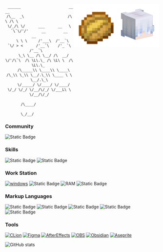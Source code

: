 <div align="center">
<img align="right" src="./avatarHead.png" width="140" heiget="140">
 <img align="right" src="./icons/Baked_Potato_JE4_BE2@1x.png" width="140" heiget="140">
 
```
 ______                      __   __                                   
/\__  _\                    /\ \ /\ \                                  
\/_/\ \/      ___      __   \ `\`\/'/'      __        __        __     
   \ \ \     /'___\  /'__`\  `\/ > <      /'__`\    /'_ `\    /'__`\   
    \_\ \__ /\ \__/ /\  __/     \/'/\`\  /\ \L\.\_ /\ \L\ \  /\ \L\.\_ 
    /\_____\\ \____\\ \____\    /\_\\ \_\\ \__/.\_\\ \____ \ \ \__/.\_\
    \/_____/ \/____/ \/____/    \/_/ \/_/ \/__/\/_/ \/___L\ \ \/__/\/_/
                                                      /\____/          
                                                      \_/__/           
```
</div>

### **Community**
![Static Badge](https://img.shields.io/badge/IceXaga-black?style=for-the-badge&logo=bilibili&link=https%3A%2F%2Fspace.bilibili.com%2F409605133)

### **Skills**
![Static Badge](https://img.shields.io/badge/markdown-black?style=for-the-badge&logo=markdown&logoSize=auto)
![Static Badge](https://img.shields.io/badge/shell-black?style=for-the-badge&logo=gnubash&logoSize=auto)

### **Work Station**
[![windows](https://img.shields.io/badge/windows-black?style=for-the-badge&logo=windows)](https://microsoft.com)
![Static Badge](https://img.shields.io/badge/-black?style=for-the-badge&logo=amd&logoSize=auto)
![RAM](https://img.shields.io/badge/16GB-black?style=for-the-badge&label=RAM&labelColor=white)
![Static Badge](https://img.shields.io/badge/512GB-black?style=for-the-badge&label=SSD&labelColor=white)


### **Markup Languages**
![Static Badge](https://img.shields.io/badge/c%2B%2B-black?style=for-the-badge&logo=cplusplus)
![Static Badge](https://img.shields.io/badge/html-black?style=for-the-badge&logo=html5)
![Static Badge](https://img.shields.io/badge/css-black?style=for-the-badge&logo=css3)
![Static Badge](https://img.shields.io/badge/javascript-black?style=for-the-badge&logo=javascript)
![Static Badge](https://img.shields.io/badge/python-black?style=for-the-badge&logo=python)

### **Tools**
[![CLion](https://img.shields.io/badge/clion-black?style=for-the-badge&logo=clion)](https://www.jetbrains.com/clion)
[![Figma](https://img.shields.io/badge/Figma-black?style=for-the-badge&logo=figma)](https://www.figma.com)
[![AfterEffects](https://img.shields.io/badge/After%20Effects-black?style=for-the-badge&logo=adobeaftereffects)](https://)
[![OBS](https://img.shields.io/badge/obsstudio-black?style=for-the-badge&logo=obsstudio)](https://https://obsproject.com/)
[![Obsidian](https://img.shields.io/badge/obsidian-black?style=for-the-badge&logo=obsidian)](https://obsidian.md)
[![Aseprite](https://img.shields.io/badge/aseprite-black?style=for-the-badge&logo=aseprite)](https://www.aseprite.org)


![GitHub stats](https://github-readme-stats.vercel.app/api?username=ForXaga&show_icons=true&theme=tokyonight)
<!--![Top Langs](https://github-readme-stats.vercel.app/api/top-langs/?username=icexaga&layout=compact)-->
